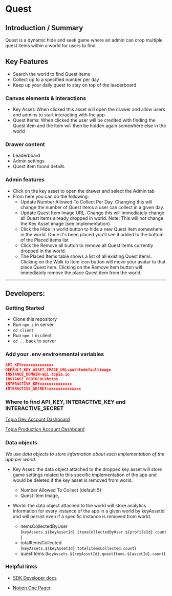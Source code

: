 # Quest

## Introduction / Summary

Quest is a dynamic hide and seek game where an admin can drop multiple quest items within a world for users to find.

## Key Features

- Search the world to find Quest items
- Collect up to a specified number per day
- Keep up your daily quest to stay on top of the leaderboard

### Canvas elements & interactions

- Key Asset: When clicked this asset will open the drawer and allow users and admins to start interacting with the app.
- Quest Items: When clicked the user will be credited with finding the Quest item and the item will then be hidden again somewhere else in the world

### Drawer content

- Leaderboard
- Admin settings
- Quest item found details

### Admin features

- Click on the key asset to open the drawer and select the Admin tab
- From here you can do the following:
  - Update Number Allowed To Collect Per Day. Changing this will change the number of Quest items a user can collect in a given day.
  - Update Quest Item Image URL. Change this will immediately change all Quest items already dropped in world. Note: This will not change the Key Asset image (see Implementation).
  - Click the Hide in world button to hide a new Quest item somewhere in the world. Once it's been placed you'll see it added to the bottom of the Placed items list
  - Click the Remove all button to remove all Quest items currently dropped in the world.
  - The Placed Items table shows a list of all existing Quest items. Clicking on the Walk to Item icon button will move your avatar to that place Quest item. Clicking on the Remove Item button will immediately remove the place Quest item from the world.

---

## Developers:

### Getting Started

- Clone this repository
- Run `npm i` in server
- `cd client`
- Run `npm i` in client
- `cd ..` back to server

### Add your .env environmental variables

```json
API_KEY=xxxxxxxxxxxxx
DEFAULT_KEY_ASSET_IMAGE_URL=pathtodefaultimage
INSTANCE_DOMAIN=api.topia.io
INSTANCE_PROTOCOL=https
INTERACTIVE_KEY=xxxxxxxxxxxxx
INTERACTIVE_SECRET=xxxxxxxxxxxxxx
```

### Where to find API_KEY, INTERACTIVE_KEY and INTERACTIVE_SECRET

[Topia Dev Account Dashboard](https://dev.topia.io/t/dashboard/integrations)

[Topia Production Account Dashboard](https://topia.io/t/dashboard/integrations)

### Data objects

_We use data objects to store information about each implementation of the app per world._

- Key Asset: the data object attached to the dropped key asset will store game settings related to this specific implementation of the app and would be deleted if the key asset is removed from world.
  - Number Allowed To Collect (default 5)
  - Quest Item Image,
- World: the data object attached to the world will store analytics information for every instance of the app in a given world by keyAssetId and will persist even if a specific instance is removed from world.

  - itemsCollectedByUser (`keyAssets.${keyAssetId}.itemsCollectedByUser.${profileId}.count`)
  - totalItemsCollected (`keyAssets.${keyAssetId}.totalItemsCollected.count`)
  - questItems (`keyAssets.${keyAssetId}.questItems.${assetId}.count`)

### Helpful links

- [SDK Developer docs](https://metaversecloud-com.github.io/mc-sdk-js/index.html)
<!-- - [View it in action!](topia.io/appname-prod) -->
- [Notion One Pager](https://www.notion.so/topiaio/Quest-b3501950507845f9bccfaa192285ab57?pvs=4)
